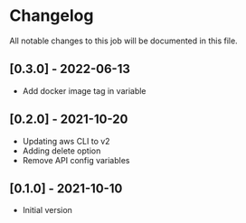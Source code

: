 # Changelog
All notable changes to this job will be documented in this file.

## [0.3.0] - 2022-06-13
* Add docker image tag in variable

## [0.2.0] - 2021-10-20
* Updating aws CLI to v2
* Adding delete option
* Remove API config variables

## [0.1.0] - 2021-10-10
* Initial version
